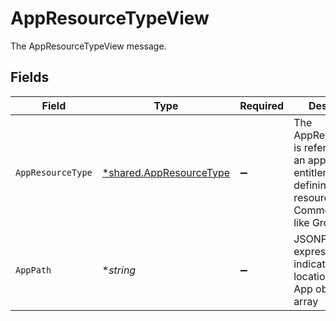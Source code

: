 # AppResourceTypeView

The AppResourceTypeView message.


## Fields

| Field                                                                                                                    | Type                                                                                                                     | Required                                                                                                                 | Description                                                                                                              |
| ------------------------------------------------------------------------------------------------------------------------ | ------------------------------------------------------------------------------------------------------------------------ | ------------------------------------------------------------------------------------------------------------------------ | ------------------------------------------------------------------------------------------------------------------------ |
| `AppResourceType`                                                                                                        | [*shared.AppResourceType](../../models/shared/appresourcetype.md)                                                        | :heavy_minus_sign:                                                                                                       | The AppResourceType is referenced by an app entitlement defining its resource types. Commonly things like Group or Role. |
| `AppPath`                                                                                                                | **string*                                                                                                                | :heavy_minus_sign:                                                                                                       | JSONPATH expression indicating the location of the App object in the  array                                              |
